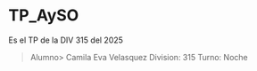 # TP_AySO
Es el TP de la DIV 315 del 2025
> Alumno> Camila Eva Velasquez
> Division: 315
> Turno: Noche
